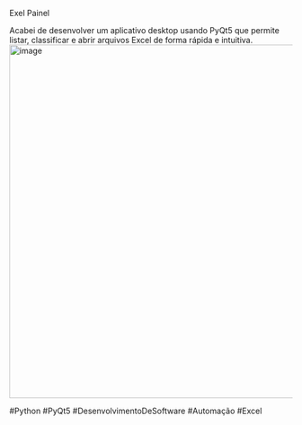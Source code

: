 Exel Painel

Acabei de desenvolver um aplicativo desktop usando PyQt5 que permite listar, classificar e abrir arquivos Excel de forma rápida e intuitiva. 
<img width="799" height="628" alt="image" src="https://github.com/user-attachments/assets/a4c115eb-86c1-4ac1-be49-68a8d4a07466" />


#Python #PyQt5 #DesenvolvimentoDeSoftware #Automação #Excel
